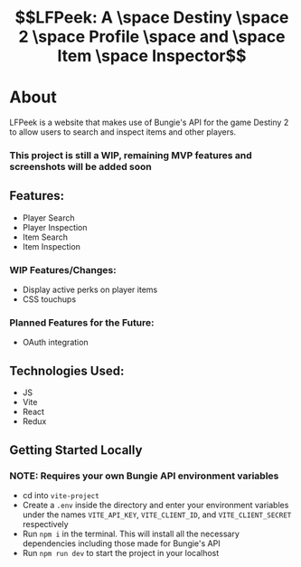 # $$LFPeek: A \space Destiny \space 2 \space Profile \space and \space Item \space Inspector$$

# About
LFPeek is a website that makes use of Bungie's API for the game Destiny 2 to allow users to search and inspect items and other players.

### This project is still a WIP, remaining MVP features and screenshots will be added soon

## Features:
- Player Search
- Player Inspection
- Item Search
- Item Inspection

### WIP Features/Changes:
- Display active perks on player items
- CSS touchups

### Planned Features for the Future:
- OAuth integration

## Technologies Used:
- JS
- Vite
- React
- Redux

## Getting Started Locally
### NOTE: Requires your own Bungie API environment variables
- cd into `vite-project`
- Create a `.env` inside the directory and enter your environment variables under the names `VITE_API_KEY`, `VITE_CLIENT_ID`, and `VITE_CLIENT_SECRET` respectively
- Run `npm i` in the terminal. This will install all the necessary dependencies including those made for Bungie's API
- Run `npm run dev` to start the project in your localhost
